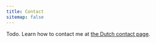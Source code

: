 ```yaml
---
title: Contact
sitemap: false
---
```


Todo. Learn how to contact me at [the Dutch contact page](/contact).